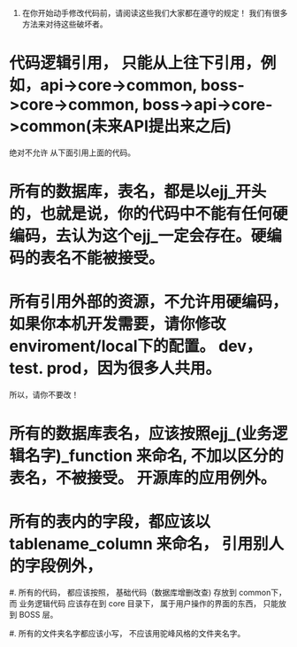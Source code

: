 1. 在你开始动手修改代码前，请阅读这些我们大家都在遵守的规定！ 我们有很多方法来对待这些破坏者。

# 代码逻辑引用， 只能从上往下引用，例如，api->core->common, boss->core->common, boss->api->core->common(未来API提出来之后)
  绝对不允许 从下面引用上面的代码。

# 所有的数据库，表名，都是以ejj_开头的，也就是说，你的代码中不能有任何硬编码，去认为这个ejj_一定会存在。硬编码的表名不能被接受。
# 所有引用外部的资源，不允许用硬编码，如果你本机开发需要，请你修改enviroment/local下的配置。 dev，test. prod，因为很多人共用。
  所以，请你不要改！

# 所有的数据库表名，应该按照ejj_(业务逻辑名字)_function 来命名, 不加以区分的表名，不被接受。 开源库的应用例外。
# 所有的表内的字段，都应该以tablename_column 来命名， 引用别人的字段例外，
#. 所有的代码， 都应该按照， 基础代码（数据库增删改查) 存放到 common下， 而 业务逻辑代码
   应该存在到 core 目录下， 属于用户操作的界面的东西， 只能放到 BOSS 层。

#. 所有的文件夹名字都应该小写， 不应该用驼峰风格的文件夹名字。
